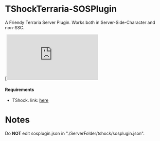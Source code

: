 # TShockTerraria-SOSPlugin
A Friendy Terraria Server Plugin. Works both in Server-Side-Character and non-SSC.

[![Build 1.0 Status](https://github.com/JonasT4n/TShockTerraria-SOSPlugin/releases/download/1.0/SOSPlugin.dll)

#### Requirements
- TShock. link: [here](https://github.com/Pryaxis/TShock/releases)

# Notes
Do **NOT** edit sosplugin.json in "./ServerFolder/tshock/sosplugin.json".